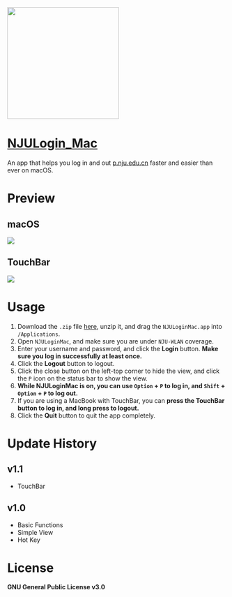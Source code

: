 <img src="https://github.com/songkuixi/NJULogin_Mac/blob/master/Icon/Artboard.png" width="256px" height="256px">

# [NJULogin_Mac](https://github.com/songkuixi/NJULogin_Mac/releases/download/v1.1/NJULoginMac.zip)

An app that helps you log in and out [p.nju.edu.cn](http://p.nju.edu.cn) faster and easier than ever on macOS.

# Preview

## macOS 

![](https://github.com/songkuixi/NJULogin_Mac/blob/master/img.png)

## TouchBar

![](https://github.com/songkuixi/NJULogin_Mac/blob/master/TouchBar-Img.png)

# Usage

1. Download the `.zip` file [here](https://github.com/songkuixi/NJULogin_Mac/releases/download/v1.1/NJULoginMac.zip), unzip it, and drag the `NJULoginMac.app` into `/Applications`.
2. Open `NJULoginMac`, and make sure you are under `NJU-WLAN` coverage.
3. Enter your username and password, and click the **Login** button. 
   **Make sure you log in successfully at least once.**
4. Click the **Logout** button to logout.
5. Click the close button on the left-top corner to hide the view, and click the `P` icon on the status bar to show the view.
6. **While NJULoginMac is on, you can use __`Option`__ + __`P`__ to log in, and __`Shift`__ + __`Option`__ + __`P`__ to log out.**
7. If you are using a MacBook with TouchBar, you can **press the TouchBar button to log in, and long press to logout.**
8. Click the **Quit** button to quit the app completely.

# Update History

## v1.1

* TouchBar

## v1.0

* Basic Functions
* Simple View
* Hot Key

# License

__GNU General Public License v3.0__
